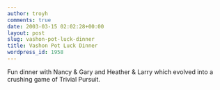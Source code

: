 ```yaml
---
author: troyh
comments: true
date: 2003-03-15 02:02:28+00:00
layout: post
slug: vashon-pot-luck-dinner
title: Vashon Pot Luck Dinner
wordpress_id: 1958
---
```


Fun dinner with Nancy & Gary and Heather & Larry which evolved into a crushing game of Trivial Pursuit.
